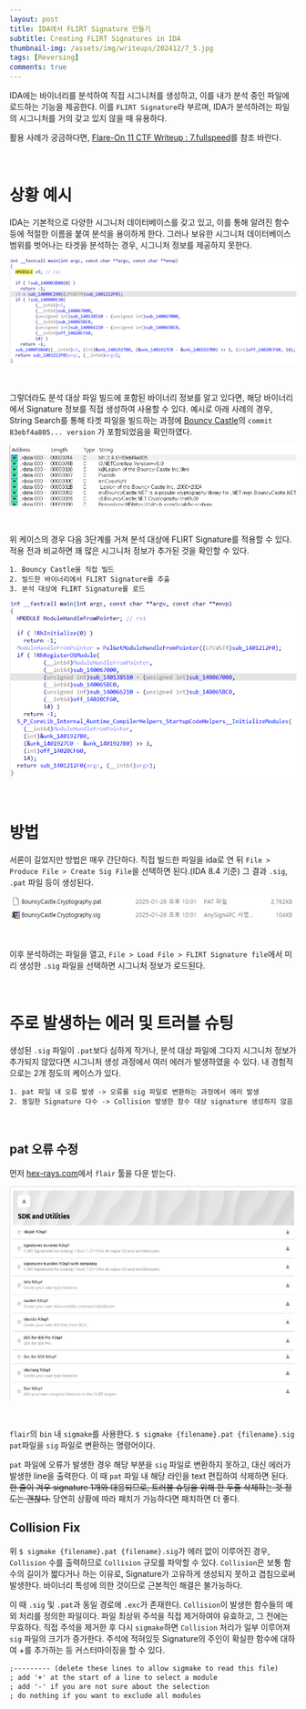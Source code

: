 ```yaml
---
layout: post
title: IDA에서 FLIRT Signature 만들기
subtitle: Creating FLIRT Signatures in IDA
thumbnail-img: /assets/img/writeups/202412/7_5.jpg
tags: [Reversing]
comments: true
---
```


IDA에는 바이너리를 분석하여 직접 시그니처를 생성하고, 이를 내가 분석 중인 파일에 로드하는 기능을 제공한다. 이를 `FLIRT Signature`라 부르며, IDA가 분석하려는 파일의 시그니처를 거의 갖고 있지 않을 때 유용하다.

활용 사례가 궁금하다면, [Flare-On 11 CTF Writeup : 7.fullspeed](https://blog.jeongramon.dev/2024/2024-12-26-FlareOn_11_Writeup2/#7-fullspeed)를 참조 바란다.

<br />

# 상황 예시

IDA는 기본적으로 다양한 시그니처 데이터베이스를 갖고 있고, 이를 통해 알려진 함수 등에 적절한 이름을 붙여 분석을 용이하게 한다. 그러나 보유한 시그니처 데이터베이스 범위를 벗어나는 타겟을 분석하는 경우, 시그니처 정보를 제공하지 못한다.

![image.png](/assets/img/writeups/202412/7_2.png)

<br />

그렇더라도 분석 대상 파일 빌드에 포함된 바이너리 정보를 알고 있다면, 해당 바이너리에서 Signature 정보를 직접 생성하여 사용할 수 있다. 예시로 아래 사례의 경우, String Search를 통해 타겟 파일을 빌드하는 과정에 [Bouncy Castle](https://github.com/bcgit/bc-csharp)의 `commit 83ebf4a805... version` 가 포함되었음을 확인하였다.

![image.png](/assets/img/writeups/202412/7_3.png)

<br />

위 케이스의 경우 다음 3단계를 거쳐 분석 대상에 FLIRT Signature를 적용할 수 있다. 적용 전과 비교하면 꽤 많은 시그니처 정보가 추가된 것을 확인할 수 있다.

```
1. Bouncy Castle을 직접 빌드
2. 빌드한 바이너리에서 FLIRT Signature를 추출
3. 분석 대상에 FLIRT Signature를 로드
```

![image.png](/assets/img/writeups/202412/7_7.png)

<br />

# 방법

서론이 길었지만 방법은 매우 간단하다. 직접 빌드한 파일을 ida로 연 뒤 `File > Produce File > Create Sig File`을 선택하면 된다.(IDA 8.4 기준) 그 결과 `.sig`, `.pat` 파일 등이 생성된다.

![image.png](/assets/img/writeups/202412/7_6.jpg)

<br />

이후 분석하려는 파일을 열고, `File > Load File > FLIRT Signature file`에서 미리 생성한 `.sig` 파일을 선택하면 시그니처 정보가 로드된다. 

<br />

# 주로 발생하는 에러 및 트러블 슈팅

생성된 `.sig` 파일이 `.pat`보다 심하게 작거나, 분석 대상 파일에 그다지 시그니처 정보가 추가되지 않았다면 시그니처 생성 과정에서 여러 에러가 발생하였을 수 있다. 내 경험적으로는 2개 정도의 케이스가 있다.

```
1. pat 파일 내 오류 발생 -> 오류를 sig 파일로 변환하는 과정에서 에러 발생
2. 동일한 Signature 다수 -> Collision 발생한 함수 대상 signature 생성하지 않음
```

<br />

## pat 오류 수정

먼저 [hex-rays.com](https:/hex-rays.com)에서 `flair` 툴을 다운 받는다.

![image.png](/assets/img/writeups/202412/7_5.jpg)

<br />

`flair`의 `bin` 내 `sigmake`를 사용한다. `$ sigmake {filename}.pat {filename}.sig` `pat`파일을 `sig` 파일로 변환하는 명령어이다.

`pat` 파일에 오류가 발생한 경우 해당 부분을 `sig` 파일로 변환하지 못하고, 대신 에러가 발생한 line을 출력한다. 이 때 `pat` 파일 내 해당 라인을 text 편집하여 삭제하면 된다. ~~한 줄이 겨우 signature 1개와 대응되므로, 트러블 슈팅을 위해 한 두줄 삭제하는 것 정도는 괜찮다.~~ 당연히 상황에 따라 패치가 가능하다면 패치하면 더 좋다.

## Collision Fix

위 `$ sigmake {filename}.pat {filename}.sig`가 에러 없이 이루어진 경우, `Collision` 수를 출력하므로 `Collision` 규모를 파악할 수 있다. `Collision`은 보통 함수의 길이가 짧다거나 하는 이유로, Signature가 고유하게 생성되지 못하고 겹침으로써 발생한다. 바이너리 특성에 의한 것이므로 근본적인 해결은 불가능하다.

이 때 `.sig` 및 `.pat`과 동일 경로에 `.exc`가 존재한다. `Collision`이 발생한 함수들의 예외 처리를 정의한 파일이다. 파일 최상위 주석을 직접 제거하여야 유효하고, 그 전에는 무효하다. 직접 주석을 제거한 후 다시 `sigmake`하면 `Collision` 처리가 일부 이루어져 `sig` 파일의 크기가 증가한다. 주석에 적혀있듯 Signature의 주인이 확실한 함수에 대하여 +를 추가하는 등 커스터마이징을 할 수 있다.

```
;--------- (delete these lines to allow sigmake to read this file)
; add '+' at the start of a line to select a module
; add '-' if you are not sure about the selection
; do nothing if you want to exclude all modules
```

